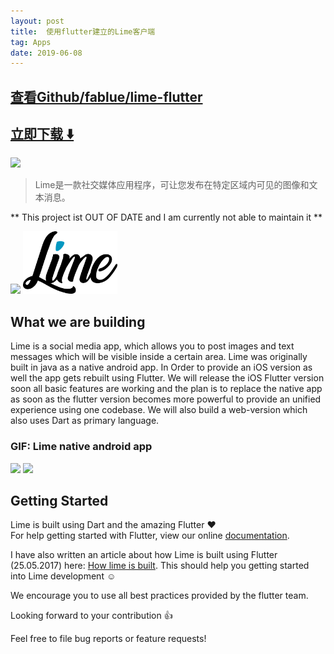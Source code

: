 ```yaml
---
layout: post
title:  使用flutter建立的Lime客户端
tag: Apps
date: 2019-06-08
---
```


 

## [查看Github/fablue/lime-flutter](http://github.com/fablue/lime-flutter)
## [立即下载 ️⬇️ ](https://codeload.github.com/fablue/lime-flutter/zip/master) 


 
![](https://flutterawesome.com/content/images/2018/10/lime-flutter.jpg)
 
>
> Lime是一款社交媒体应用程序，可让您发布在特定区域内可见的图像和文本消息。
>

 
** This project ist OUT OF DATE and I am currently not able to maintain it ** 

<div>
<img height="100em" src="https://lime.fablue.org:9000/fablue.png"/>        
<img height="100em" src="https://github.com/fablue/lime/blob/master/logo/font_black.png?raw=true"/>
</div>

## What we are building
Lime is a social media app, which allows you to post images and text messages 
which will be visible inside a certain area. Lime was originally built in java 
 as a native android app. In Order to provide an iOS version as well the app gets
 rebuilt using Flutter. We will release the iOS Flutter version soon all basic
 features are working and the plan is to replace the native app as soon as the 
 flutter version becomes more powerful to provide an unified experience using one 
 codebase. We will also build a web-version which also uses Dart as primary 
 language. 

### GIF: Lime native android app
<div>
<img width=200em src="https://github.com/fablue/building-a-social-network-with-flutter/blob/master/lime-preview.gif?raw=true"/>
<img width=200em src="https://github.com/fablue/building-a-social-network-with-flutter/blob/master/lime-preview.png?raw=true"/>
</div>

## Getting Started

Lime is built using Dart and the amazing Flutter :heart: <br>
For help getting started with Flutter, view our online
[documentation](http://flutter.io/).

I have also written an article about how Lime is built using Flutter (25.05.2017)
here: [How lime is built](https://github.com/fablue/building-a-social-network-with-flutter).
This should help you getting started into Lime development :relaxed:

We encourage you to use all best practices provided by the flutter team.
 
Looking forward to your contribution :+1:


Feel free to file bug reports or feature requests! 

